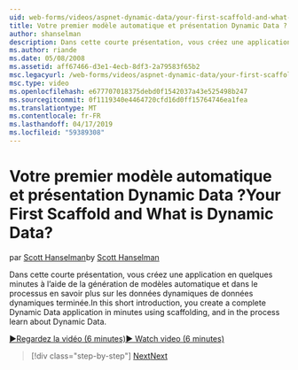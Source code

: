 ```yaml
---
uid: web-forms/videos/aspnet-dynamic-data/your-first-scaffold-and-what-is-dynamic-data
title: Votre premier modèle automatique et présentation Dynamic Data ? | Microsoft Docs
author: shanselman
description: Dans cette courte présentation, vous créez une application en quelques minutes à l’aide de la génération de modèles automatique et dans le processus en savoir plus sur les données dynamiques de données dynamiques terminée.
ms.author: riande
ms.date: 05/08/2008
ms.assetid: aff67466-d3e1-4ecb-8df3-2a79583f65b2
msc.legacyurl: /web-forms/videos/aspnet-dynamic-data/your-first-scaffold-and-what-is-dynamic-data
msc.type: video
ms.openlocfilehash: e677707018375debd0f1542037a43e525498b247
ms.sourcegitcommit: 0f1119340e4464720cfd16d0ff15764746ea1fea
ms.translationtype: MT
ms.contentlocale: fr-FR
ms.lasthandoff: 04/17/2019
ms.locfileid: "59389308"
---
```

# <a name="your-first-scaffold-and-what-is-dynamic-data"></a><span data-ttu-id="89933-104">Votre premier modèle automatique et présentation Dynamic Data ?</span><span class="sxs-lookup"><span data-stu-id="89933-104">Your First Scaffold and What is Dynamic Data?</span></span>

<span data-ttu-id="89933-105">par [Scott Hanselman](https://github.com/shanselman)</span><span class="sxs-lookup"><span data-stu-id="89933-105">by [Scott Hanselman](https://github.com/shanselman)</span></span>

<span data-ttu-id="89933-106">Dans cette courte présentation, vous créez une application en quelques minutes à l’aide de la génération de modèles automatique et dans le processus en savoir plus sur les données dynamiques de données dynamiques terminée.</span><span class="sxs-lookup"><span data-stu-id="89933-106">In this short introduction, you create a complete Dynamic Data application in minutes using scaffolding, and in the process learn about Dynamic Data.</span></span>

[<span data-ttu-id="89933-107">&#9654;Regardez la vidéo (6 minutes)</span><span class="sxs-lookup"><span data-stu-id="89933-107">&#9654; Watch video (6 minutes)</span></span>](https://channel9.msdn.com/Blogs/ASP-NET-Site-Videos/your-first-scaffold-and-what-is-dynamic-data)

> [!div class="step-by-step"]
> [<span data-ttu-id="89933-108">Next</span><span class="sxs-lookup"><span data-stu-id="89933-108">Next</span></span>](how-do-i-enable-inline-gridview-editing.md)
